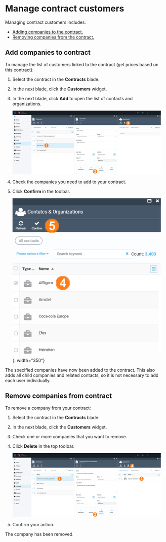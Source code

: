 ﻿# Manage сontract сustomers

Managing contract customers includes:

* [Adding companies to the contract.](managing-contract-customers.md#add-companies-to-contract)
* [Removing companies from the contract.](managing-contract-customers.md#remove-companies-from-contract)

## Add companies to contract

To manage the list of customers linked to the contract (get prices based on this contract):

1. Select the contract in the **Contracts** blade.

1. In the next blade, click the **Customers** widget.

1. In the next blade, click **Add** to open the list of contacts and organizations.

    ![Add companies](media/add-customers1.png)

1. Check the companies you need to add to your contract. 

1. Click **Confirm** in the toolbar.

    ![Add companies](media/add-customers2.png){: width="350"}

The specified companies have now been added to the contract. This also adds all child companies and related contacts, so it is not necessary to add each user individually.

## Remove companies from contract

To remove a company from your contract:

1. Select the contract in the **Contracts** blade.

1. In the next blade, click the **Customers** widget.

1. Check one or more companies that you want to remove. 

1. Click **Delete** in the top toolbar.

    ![Delete companies](media/delete-customers.png)

1. Confirm your action.

The company has been removed.